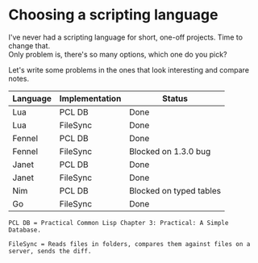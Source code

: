 # Choosing a scripting language

I've never had a scripting language for short, one-off projects. Time to change that.  
Only problem is, there's so many options, which one do you pick?

Let's write some problems in the ones that look interesting and compare notes.

| Language | Implementation | Status                  |
| -------- | -------------- | ----------------------- |
| Lua      | PCL DB         | Done                    |
| Lua      | FileSync       | Done                    |
| Fennel   | PCL DB         | Done                    |
| Fennel   | FileSync       | Blocked on 1.3.0 bug    |
| Janet    | PCL DB         | Done                    |
| Janet    | FileSync       | Done                    |
| Nim      | PCL DB         | Blocked on typed tables |
| Go       | FileSync       | Done                    |

```
PCL DB = Practical Common Lisp Chapter 3: Practical: A Simple Database.

FileSync = Reads files in folders, compares them against files on a server, sends the diff.
```
